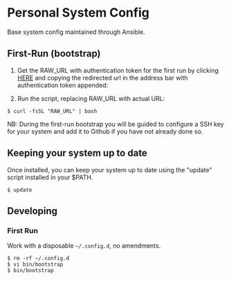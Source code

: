 # Personal System Config

Base system config maintained through Ansible.

## First-Run (bootstrap)

  1. Get the RAW_URL with authentication token for the first run by clicking 
    [HERE][raw_script] and copying the redirected url in the address bar with
    authentication token appended:

  2. Run the script, replacing RAW_URL with actual URL:

    $ curl -fsSL "RAW_URL" | bash

NB: During the first-run bootstrap you will be guided to configure a SSH key
for your system and add it to Github if you have not already done so.


## Keeping your system up to date

Once installed, you can keep your system up to date using the "update" script
installed in your $PATH.

    $ update


## Developing

### First Run

Work with a disposable `~/.config.d`, no amendments.

    $ rm -rf ~/.config.d
    $ vi bin/bootstrap
    $ bin/bootstrap

[raw_script]: https://github.com//mendable/config/raw/master/bin/bootstrap
